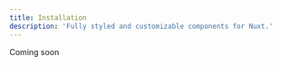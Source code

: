 ```yaml
---
title: Installation
description: 'Fully styled and customizable components for Nuxt.'
---
```


Coming soon
